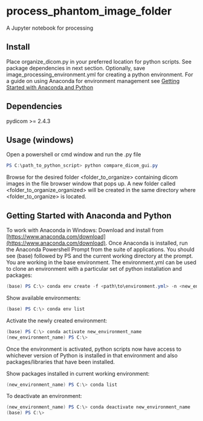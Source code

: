 # process_phantom_image_folder

A Jupyter notebook for processing

## Install

Place organize_dicom.py in your preferred location for python scripts. See package dependencies in next section. Optionally, save image_processing_environment.yml for creating a python environment. For a guide on using Anaconda for environment management see [Getting Started with Anaconda and Python](#getting-started-with-anaconda-and-python)

## Dependencies

pydicom >= 2.4.3

## Usage (windows)

Open a powershell or cmd window and run the .py file

```powershell
PS C:\path_to_python_script> python compare_dicom_gui.py
```

Browse for the desired folder <folder_to_organize> containing dicom images in the file browser window that pops up.
A new folder called <folder_to_organize_organized> will be created in the same directory where <folder_to_organize> is located.

## Getting Started with Anaconda and Python

To work with Anaconda in Windows:
Download and install from [https://www.anaconda.com/download](https://www.anaconda.com/download).
Once Anaconda is installed, run the Anaconda Powershell Prompt from the suite of applications.
You should see (base) followed by PS and the current working directory at the prompt. You are working in the base environment.
The environment.yml can be used to clone an environment with a particular set of python installation and packages:

```powershell
(base) PS C:\> conda env create -f <path\to\environment.yml> -n <new_environment_name>
```

Show available environments:

```powershell
(base) PS C:\> conda env list
```

Activate the newly created environment:

```powershell
(base) PS C:\> conda activate new_environment_name
(new_environment_name) PS C:\>
```

Once the environment is activated, python scripts now have access to whichever version of Python is installed in that environment and also packages/libraries that have been installed.

Show packages installed in current working environment:

```powershell
(new_environment_name) PS C:\> conda list
```

To deactivate an environment:

```powershell
(new_environment_name) PS C:\> conda deactivate new_environment_name
(base) PS C:\>
```
